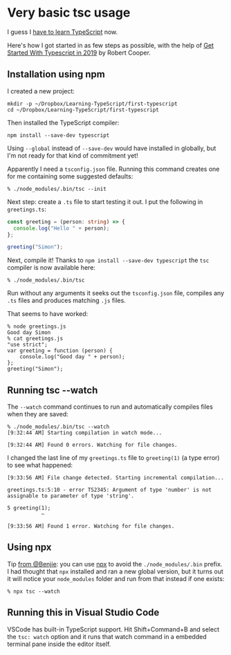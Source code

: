 # Very basic tsc usage

I guess I [have to learn TypeScript](https://twitter.com/simonw/status/1302517496767938561) now.

Here's how I got started in as few steps as possible, with the help of [Get Started With Typescript in 2019](https://www.robertcooper.me/get-started-with-typescript-in-2019) by Robert Cooper.

## Installation using npm

I created a new project:

    mkdir -p ~/Dropbox/Learning-TypeScript/first-typescript
    cd ~/Dropbox/Learning-TypeScript/first-typescript

Then installed the TypeScript compiler:

    npm install --save-dev typescript

Using `--global` instead of `--save-dev` would have installed in globally, but I'm not ready for that kind of commitment yet!

Apparently I need a `tsconfig.json` file. Running this command creates one for me containing some suggested defaults:

    % ./node_modules/.bin/tsc --init

Next step: create a `.ts` file to start testing it out. I put the following in `greetings.ts`:

```typescript
const greeting = (person: string) => {
  console.log("Hello " + person);
};

greeting("Simon");
```

Next, compile it! Thanks to `npm install --save-dev typescript` the `tsc` compiler is now available here:

    % ./node_modules/.bin/tsc

Run without any arguments it seeks out the `tsconfig.json` file, compiles any `.ts` files and produces matching `.js` files.

That seems to have worked:

    % node greetings.js 
    Good day Simon
    % cat greetings.js
    "use strict";
    var greeting = function (person) {
        console.log("Good day " + person);
    };
    greeting("Simon");

## Running tsc --watch

The `--watch` command continues to run and automatically compiles files when they are saved:

    % ./node_modules/.bin/tsc --watch
    [9:32:44 AM] Starting compilation in watch mode...

    [9:32:44 AM] Found 0 errors. Watching for file changes.

I changed the last line of my `greetings.ts` file to `greeting(1)` (a type error) to see what happened:

    [9:33:56 AM] File change detected. Starting incremental compilation...

    greetings.ts:5:10 - error TS2345: Argument of type 'number' is not assignable to parameter of type 'string'.

    5 greeting(1);
               ~

    [9:33:56 AM] Found 1 error. Watching for file changes.


## Using npx

Tip [from @Benjie](https://twitter.com/Benjie/status/1302655836163014656): you can use [npx](https://www.npmjs.com/package/npx) to avoid the `./node_modules/.bin` prefix. I had thought that `npx` installed and ran a new global version, but it turns out it will notice your `node_modules` folder and run from that instead if one exists:

    % npx tsc --watch

## Running this in Visual Studio Code

VSCode has built-in TypeScript support. Hit Shift+Command+B and select the `tsc: watch` option and it runs that watch command in a embedded terminal pane inside the editor itself.
